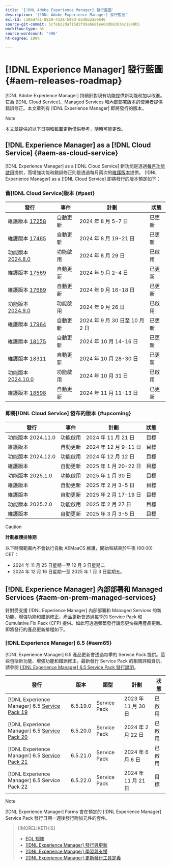 ```yaml
---
title: '[!DNL Adobe Experience Manager] 發行藍圖'
description: '[!DNL Adobe Experience Manager] 發行藍圖'
exl-id: c106d7a1-8810-4328-b99d-dad862a50640
source-git-commit: 5cfeb22daf15d2fd9ab681ee60db8283ec1240b5
workflow-type: ht
source-wordcount: '496'
ht-degree: 100%

---
```



# [!DNL Experience Manager] 發行藍圖 {#aem-releases-roadmap}

[!DNL Adobe Experience Manager] 持續針對現有功能提供新功能和加以改進。它為 [!DNL Cloud Service]、Managed Services 和內部部署版本的使用者提供錯誤修正。本文章列有 [!DNL Experience Manager] 即將發行的版本。

>[!NOTE]
>
>本文章提供的以下日期和藍圖更新僅供參考，隨時可能更改。

## [!DNL Experience Manager] as a [!DNL Cloud Service] {#aem-as-cloud-service}

[!DNL Experience Manager] as a [!DNL Cloud Service] 新功能是透過[每月功能啟用](https://experienceleague.adobe.com/zh-hant/docs/experience-manager-cloud-service/content/release-notes/release-notes/release-notes-current)提供，而增強功能和錯誤修正則是透過每月兩次的[維護版本](https://experienceleague.adobe.com/zh-hant/docs/experience-manager-cloud-service/content/release-notes/maintenance/latest)提供。
[!DNL Experience Manager] as a [!DNL Cloud Service] 即將發行的版本預定如下：

### 舊[!DNL Cloud Service]版本 {#past}

| 發行 | 事件 | 計劃 | 狀態 |
|---|---|---|---|
| 維護版本 [17258](https://experienceleague.adobe.com/zh-hant/docs/experience-manager-cloud-service/content/release-notes/maintenance/2024/2024-8-0#release-17258) | 自動更新 | 2024 年 8 月 5-7 日 | 已更新 |
| 維護版本 [17465](https://experienceleague.adobe.com/zh-hant/docs/experience-manager-cloud-service/content/release-notes/maintenance/2024/2024-8-0#release-17465) | 自動更新 | 2024 年 8 月 19-21 日 | 已更新 |
| 功能版本 [2024.8.0](https://experienceleague.adobe.com/zh-hant/docs/experience-manager-cloud-service/content/release-notes/release-notes/2024/release-notes-2024-8-0) | 功能啟用 | 2024 年 8 月 29 日 | 已啟用 |
| 維護版本 [17569](https://experienceleague.adobe.com/zh-hant/docs/experience-manager-cloud-service/content/release-notes/maintenance/2024/2024-9-0#release-17569) | 自動更新 | 2024 年 9 月 2-4 日 | 已更新 |
| 維護版本 [17689](https://experienceleague.adobe.com/zh-hant/docs/experience-manager-cloud-service/content/release-notes/maintenance/2024/2024-9-0#release-17689) | 自動更新 | 2024 年 9 月 16-18 日 | 已更新 |
| 功能版本 [2024.9.0](https://experienceleague.adobe.com/zh-hant/docs/experience-manager-cloud-service/content/release-notes/release-notes/2024/release-notes-2024-9-0) | 功能啟用 | 2024 年 9 月 26 日 | 已啟用 |
| 維護版本 [17964](https://experienceleague.adobe.com/zh-hant/docs/experience-manager-cloud-service/content/release-notes/maintenance/2024/2024-10-0#release-17964) | 自動更新 | 2024 年 9 月 30 日至 10 月 2 日 | 已更新 |
| 維護版本 [18175](https://experienceleague.adobe.com/zh-hant/docs/experience-manager-cloud-service/content/release-notes/maintenance/2024/2024-10-0#release-18175) | 自動更新 | 2024 年 10 月 14-16 日 | 已更新 |
| 維護版本 [18311](https://experienceleague.adobe.com/zh-hant/docs/experience-manager-cloud-service/content/release-notes/maintenance/2024/2024-10-0#18311) | 自動更新 | 2024 年 10 月 28-30 日 | 已更新 |
| 功能版本 [2024.10.0](https://experienceleague.adobe.com/zh-hant/docs/experience-manager-cloud-service/content/release-notes/release-notes/release-notes-current) | 功能啟用 | 2024 年 10 月 31 日 | 已啟用 |
| 維護版本 [18598](https://experienceleague.adobe.com/zh-hant/docs/experience-manager-cloud-service/content/release-notes/maintenance/latest) | 自動更新 | 2024 年 11 月 11-13 日 | 已更新 |

### 即將[!DNL Cloud Service] 發布的版本 {#upcoming}

| 發行 | 事件 | 計劃 | 狀態 |
|---|---|---|---|
| 功能版本 2024.11.0 | 功能啟用 | 2024 年 11 月 21 日 | 目標 |
| 維護版本 | 自動更新 | 2024 年 12 月 9-11 日 | 目標 |
| 功能版本 2024.12.0 | 功能啟用 | 2024 年 12 月 12 日 | 目標 |
| 維護版本 | 自動更新 | 2025 年 1 月 20-22 日 | 目標 |
| 功能版本 2025.1.0 | 功能啟用 | 2025 年 1 月 30 日 | 目標 |
| 維護版本 | 自動更新 | 2025 年 2 月 3-5 日 | 目標 |
| 維護版本 | 自動更新 | 2025 年 2 月 17-19 日 | 目標 |
| 功能版本 2025.2.0 | 功能啟用 | 2025 年 2 月 27 日 | 目標 |
| 維護版本 | 自動更新 | 2025 年 3 月 3-5 日 | 目標 |

>[!CAUTION]
>
>**計劃維護排除期**
>
> 以下時間範圍內不會執行自動 AEMaaCS 維護，開始和結束於午夜 (00:00) CET：
>
>* 2024 年 11 月 25 日星期一至 12 月 3 日星期二
>* 2024 年 12 月 16 日星期一至 2025 年 1 月 3 日星期五。

## [!DNL Experience Manager] 內部部署和 Managed Services {#aem-on-prem-managed-services}

針對受支援 [!DNL Experience Manager] 內部部署和 Managed Services 的新功能、增強功能和錯誤修正，產品更新會透過每季的 Service Pack 和 Cumulative Fix Pack (CFP) 提供。如此可透過頻繁發行讓您更快採用產品更新。即將發行的產品更新排程如下。

### [!DNL Experience Manager] 6.5 {#aem65}

[!DNL Experience Manager] 6.5 產品更新會透過每季的 Service Pack 提供。這些包括新功能、增強功能和錯誤修正。最新發行 Service Pack 的相關詳細資訊，請參閱 [[!DNL Experience Manager] 6.5 Service Pack 發行說明](https://experienceleague.adobe.com/zh-hant/docs/experience-manager-65/content/release-notes/release-notes)。

| 發行 | 版本 | 類型 | 計劃 | 狀態 |
|---|---|---|---|---|
| [!DNL Experience Manager] 6.5 [Service Pack 19](https://experienceleague.adobe.com/zh-hant/docs/experience-manager-65/content/release-notes/service-pack/6-5-19) | 6.5.19.0 | Service Pack | 2023 年 11 月 30 日 | 已啟用 |
| [!DNL Experience Manager] 6.5 [Service Pack 20](https://experienceleague.adobe.com/zh-hant/docs/experience-manager-65/content/release-notes/service-pack/6-5-20) | 6.5.20.0 | Service Pack | 2024 年 2 月 22 日 | 已啟用 |
| [!DNL Experience Manager] 6.5 [Service Pack 21](https://experienceleague.adobe.com/zh-hant/docs/experience-manager-65/content/release-notes/release-notes) | 6.5.21.0 | Service Pack | 2024 年 6 月 6 日 | 已啟用 |
| [!DNL Experience Manager] 6.5 Service Pack 22 | 6.5.22.0 | Service Pack | 2024 年 11 月 21 日 | 目標 |

>[!NOTE]
>
>[!DNL Experience Manager] Forms 會在預定的 [!DNL Experience Manager] Service Pack 發行日期一週後發行附加元件的套件。

>[!MORELIKETHIS]
>
>* [EOL 矩陣](https://helpx.adobe.com/tw/support/programs/eol-matrix.html)
>* [[!DNL Experience Manager] 發行與更新](https://experienceleague.adobe.com/zh-hant/docs/experience-manager-release-information/aem-release-updates/aem-releases-updates)
>* [[!DNL Experience Manager] 學習與支援](https://experienceleague.adobe.com/zh-hant/docs/experience-manager-cloud-service)
>* [[!DNL Experience Manager] 更新發行工具定義](/help/using/update-release-vehicle-definitions.md)
